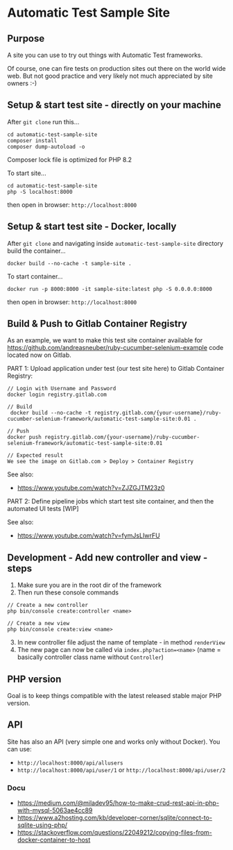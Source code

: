 # Automatic Test Sample Site
## Purpose
A site you can use to try out things with Automatic Test frameworks.

Of course, one can fire tests on production sites out there on the world wide web. But not good practice and very likely not much appreciated by site owners :-)

## Setup & start test site - directly on your machine
After `git clone` run this...
```
cd automatic-test-sample-site
composer install
composer dump-autoload -o
```
Composer lock file is optimized for PHP 8.2

To start site...
```
cd automatic-test-sample-site
php -S localhost:8000
```
then open in browser: `http://localhost:8000`


## Setup & start test site - Docker, locally
After `git clone` and navigating inside `automatic-test-sample-site` directory build the container...
```
docker build --no-cache -t sample-site .
```

To start container...
```
docker run -p 8000:8000 -it sample-site:latest php -S 0.0.0.0:8000
```
then open in browser: `http://localhost:8000`

## Build & Push to Gitlab Container Registry
As an example, we want to make this test site container available for https://github.com/andreasneuber/ruby-cucumber-selenium-example
code located now on Gitlab.

PART 1: Upload application under test (our test site here) to Gitlab Container Registry:
```
// Login with Username and Password
docker login registry.gitlab.com

// Build
 docker build --no-cache -t registry.gitlab.com/{your-username}/ruby-cucumber-selenium-framework/automatic-test-sample-site:0.01 .

// Push
docker push registry.gitlab.com/{your-username}/ruby-cucumber-selenium-framework/automatic-test-sample-site:0.01

// Expected result
We see the image on Gitlab.com > Deploy > Container Registry
```

See also:
- https://www.youtube.com/watch?v=ZJZGJTM23z0


PART 2: Define pipeline jobs which start test site container, and then the automated UI tests [WIP]

See also:
- https://www.youtube.com/watch?v=fymJsLIwrFU


## Development - Add new controller and view - steps
1. Make sure you are in the root dir of the framework
2. Then run these console commands

```
// Create a new controller
php bin/console create:controller <name>

// Create a new view
php bin/console create:view <name>
```
3. In new controller file adjust the name of template - in method `renderView`
4. The new page can now be called via `index.php?action=<name>` (name = basically controller class name without `Controller`)


## PHP version
Goal is to keep things compatible with the latest released stable major PHP version.

## API
Site has also an API (very simple one and works only without Docker). You can use:
- `http://localhost:8000/api/allusers`
- `http://localhost:8000/api/user/1` or `http://localhost:8000/api/user/2`

### Docu
- https://medium.com/@miladev95/how-to-make-crud-rest-api-in-php-with-mysql-5063ae4cc89
- https://www.a2hosting.com/kb/developer-corner/sqlite/connect-to-sqlite-using-php/
- https://stackoverflow.com/questions/22049212/copying-files-from-docker-container-to-host
